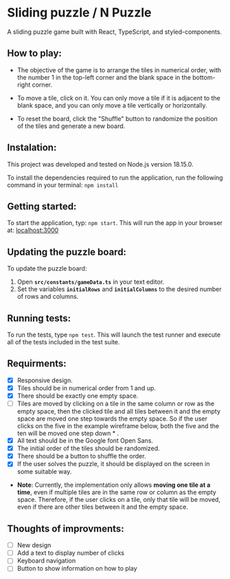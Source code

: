 # Sliding puzzle / N Puzzle

A sliding puzzle game built with React, TypeScript, and styled-components.


## How to play:

* The objective of the game is to arrange the tiles in numerical order, with the number 1 in the top-left corner and the blank space in the bottom-right corner.

* To move a tile, click on it. You can only move a tile if it is adjacent to the blank space, and you can only move a tile vertically or horizontally.

* To reset the board, click the "Shuffle" button to randomize the position of the tiles and generate a new board.

## Instalation:

This project was developed and tested on Node.js version 18.15.0.

To install the dependencies required to run the application, run the following command in your terminal: `npm install`

## Getting started:

To start the application, typ: `npm start`. This will run the app in your browser at: [localhost:3000](http://localhost:3000)

## Updating the puzzle board:

To update the puzzle board:

1. Open **`src/constants/gameData.ts`** in your text editor.
2. Set the variables **`initialRows`** and **`initialColumns`** to the desired number of rows and columns.

## Running tests:

To run the tests, type `npm test`. This will launch the test runner and execute all of the tests included in the test suite.

## Requirments:
- [x] Responsive design.
- [x] Tiles should be in numerical order from 1 and up.
- [x] There should be exactly one empty space.
- [ ] Tiles are moved by clicking on a tile in the same column or row as the empty space, then the clicked tile and all tiles between it and the empty space are moved one step towards the empty space. So if the user clicks on the five in the example wireframe below, both the five and the ten will be moved one step down * .
- [x] All text should be in the Google font Open Sans.
- [x] The initial order of the tiles should be randomized.
- [x] There should be a button to shuffle the order.
- [x] If the user solves the puzzle, it should be displayed on the screen in some suitable way.

* **Note**: Currently, the implementation only allows **moving one tile at a time**, even if multiple tiles are in the same row or column as the empty space. Therefore, if the user clicks on a tile, only that tile will be moved, even if there are other tiles between it and the empty space.

## Thoughts of improvments:
- [ ] New design
- [ ] Add a text to display number of clicks
- [ ] Keyboard navigation
- [ ] Button to show information on how to play
